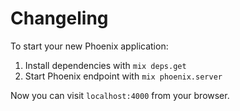 # Changeling

To start your new Phoenix application:

1. Install dependencies with `mix deps.get`
2. Start Phoenix endpoint with `mix phoenix.server`

Now you can visit `localhost:4000` from your browser.
